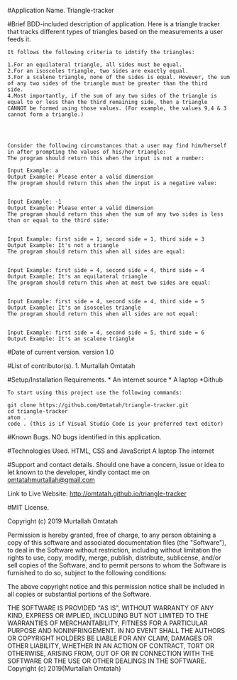 #Application Name.
	Triangle-tracker


#Brief BDD-included description of application.
	Here is a triangle tracker that tracks different types of triangles based on the measurements a user feeds it.

	It follows the following criteria to idntify the triangles:

	1.For an equilateral triangle, all sides must be equal.
	2.For an isosceles triangle, two sides are exactly equal.
	3.For a scalene triangle, none of the sides is equal. However, the sum of any two sides of the triangle must be greater than the third 		  side.
	4.Most importantly, if the sum of any two sides of the triangle is equal to or less than the third remaining side, then a triangle 		  CANNOT be formed using those values. (For example, the values 9,4 & 3 cannot form a triangle.)
	



	Consider the following circumstances that a user may find him/herself in after prompting the values of his/her triangle:
	The program should return this when the input is not a number:

	Input Example: a
	Output Example: Please enter a valid dimension
	The program should return this when the input is a negative value:


	Input Example: -1
	Output Example: Please enter a valid dimension
	The program should return this when the sum of any two sides is less than or equal to the third side:


	Input Example: first side = 1, second side = 1, third side = 3
	Output Example: It's not a triangle
	The program should return this when all sides are equal:


	Input Example: first side = 4, second side = 4, third side = 4
	Output Example: It's an equilateral triangle
	The program should return this when at most two sides are equal:


	Input Example: first side = 4, second side = 4, third side = 5
	Output Example: It's an isosceles triangle
	The program should return this when all sides are not equal:


	Input Example: first side = 4, second side = 5, third side = 6
	Output Example: It's an scalene triangle





#Date of current version.
	version 1.0


#List of contributor(s).
	1. Murtallah Omtatah



#Setup/Installation Requirements.
	* An internet source
	* A laptop
        *Github


	To start using this project use the following commands:

	git clone https://github.com/Omtatah/triangle-tracker.git
	cd triangle-tracker
	atom .
	code . (this is if Visual Studio Code is your preferred text editor)


#Known Bugs.
	NO bugs identified in this application.


#Technologies Used.
	HTML, CSS and JavaScript
	A laptop
	The internet


#Support and contact details.
	Should one have a concern, issue or idea to let known to the developer, kindly contact me on
	omtatahmurtallah@gmail.com


Link to Live Website:
	http://omtatah.github.io/triangle-tracker


#MIT License.

Copyright (c) 2019 Murtallah Omtatah

Permission is hereby granted, free of charge, to any person obtaining a copy of this software and associated documentation files (the "Software"), to deal in the Software without restriction, including without limitation the rights to use, copy, modify, merge, publish, distribute, sublicense, and/or sell copies of the Software, and to permit persons to whom the Software is furnished to do so, subject to the following conditions:

The above copyright notice and this permission notice shall be included in all copies or substantial portions of the Software.

THE SOFTWARE IS PROVIDED "AS IS", WITHOUT WARRANTY OF ANY KIND, EXPRESS OR IMPLIED, INCLUDING BUT NOT LIMITED TO THE WARRANTIES OF MERCHANTABILITY, FITNESS FOR A PARTICULAR PURPOSE AND NONINFRINGEMENT. IN NO EVENT SHALL THE AUTHORS OR COPYRIGHT HOLDERS BE LIABLE FOR ANY CLAIM, DAMAGES OR OTHER LIABILITY, WHETHER IN AN ACTION OF CONTRACT, TORT OR OTHERWISE, ARISING FROM, OUT OF OR IN CONNECTION WITH THE SOFTWARE OR THE USE OR OTHER DEALINGS IN THE SOFTWARE.
				          Copyright (c) 2019{Murtallah Omtatah}
